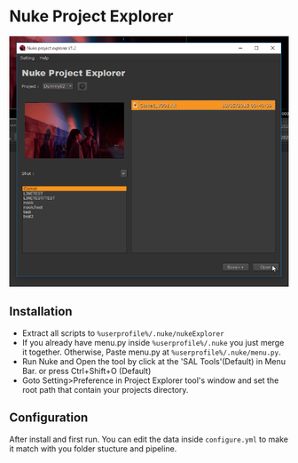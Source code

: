 # Nuke Project Explorer

![Tool's Window](image/Nuke01.png)

## Installation
- Extract all scripts to ```%userprofile%/.nuke/nukeExplorer```
- If you already have menu.py inside ```%userprofile%/.nuke``` you just merge it together. Otherwise, Paste menu.py at ```%userprofile%/.nuke/menu.py```.
- Run Nuke and Open the tool by click at the 'SAL Tools'(Default) in Menu Bar. or press Ctrl+Shift+O (Default)
- Goto Setting>Preference in Project Explorer tool's window and set the root path that contain your projects directory.

## Configuration
After install and first run. You can edit the data inside ```configure.yml``` to make it match with you folder stucture and pipeline. 

